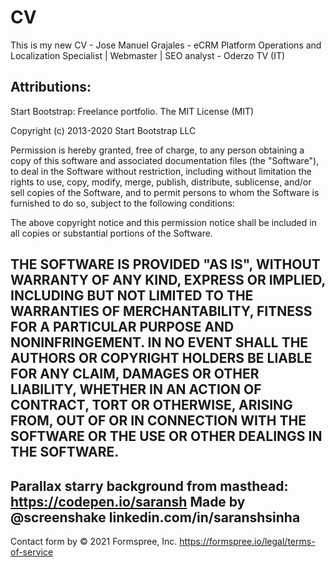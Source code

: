 # CV
This is my new CV - Jose Manuel Grajales - eCRM Platform Operations and Localization Specialist | Webmaster | SEO analyst - Oderzo TV (IT)

Attributions:
--
Start Bootstrap: Freelance portfolio.
The MIT License (MIT)

Copyright (c) 2013-2020 Start Bootstrap LLC

Permission is hereby granted, free of charge, to any person obtaining a copy
of this software and associated documentation files (the "Software"), to deal
in the Software without restriction, including without limitation the rights
to use, copy, modify, merge, publish, distribute, sublicense, and/or sell
copies of the Software, and to permit persons to whom the Software is
furnished to do so, subject to the following conditions:

The above copyright notice and this permission notice shall be included in
all copies or substantial portions of the Software.

THE SOFTWARE IS PROVIDED "AS IS", WITHOUT WARRANTY OF ANY KIND, EXPRESS OR
IMPLIED, INCLUDING BUT NOT LIMITED TO THE WARRANTIES OF MERCHANTABILITY,
FITNESS FOR A PARTICULAR PURPOSE AND NONINFRINGEMENT. IN NO EVENT SHALL THE
AUTHORS OR COPYRIGHT HOLDERS BE LIABLE FOR ANY CLAIM, DAMAGES OR OTHER
LIABILITY, WHETHER IN AN ACTION OF CONTRACT, TORT OR OTHERWISE, ARISING FROM,
OUT OF OR IN CONNECTION WITH THE SOFTWARE OR THE USE OR OTHER DEALINGS IN
THE SOFTWARE.
--
Parallax starry background from masthead:
https://codepen.io/saransh
Made by @screenshake
linkedin.com/in/saranshsinha
--
Contact form by © 2021 Formspree, Inc.
https://formspree.io/legal/terms-of-service
